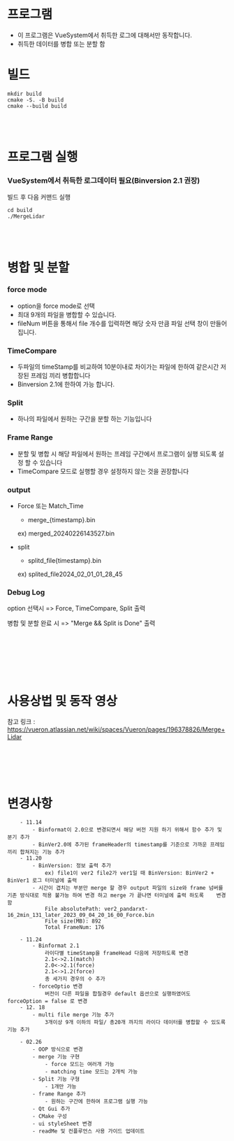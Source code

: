 # 프로그램
- 이 프로그램은 VueSystem에서 취득한 로그에 대해서만 동작합니다.
- 취득한 데이터를 병합 또는 분할 함

# 빌드
```shell
mkdir build
cmake -S. -B build
cmake --build build
```
<br/><br/>

# 프로그램 실행
### VueSystem에서 취득한 로그데이터 필요(Binversion 2.1 권장)
빌드 후 다음 커맨드 실행 
```    
cd build
./MergeLidar
```      

<br/><br/>

# 병합 및 분할 
### force mode
- option을 force mode로 선택
- 최대 9개의 파일을 병합할 수 있습니다.
- fileNum 버튼을 통해서 file 개수를 입력하면 해당 숫자 만큼 파일 선택 창이 만들어집니다.

### TimeCompare 
 - 두파일의 timeStamp를 비교하여 10분이내로 차이가는 파일에 한하여 같은시간 저장된 프레임 끼리 병합합니다
 - Binversion 2.1에 한하여 가능 합니다. 

### Split 
 - 하나의 파일에서 원하는 구간을 분할 하는 기능입니다

### Frame Range 
- 분할 및 병합 시 해당 파일에서 원하는 프레임 구간에서 프로그램이 실행 되도록 설정 할 수 있습니다
- TimeCompare 모드로 실행할 경우 설정하지 않는 것을 권장합니다

### output
  - Force 또는 Match_Time 

    - merge_{timestamp}.bin

    ex) merged_20240226143527.bin

- split 

    - splitd_file{timestamp}.bin
    
    ex) splited_file2024_02_01_01_28_45
    

        
### Debug Log
  option 선택시 => Force, TimeCompare, Split 출력


  병합 및 분할 완료 시 => "Merge && Split is Done" 출력  
  #

<br/><br/><br/><br/>
# 사용상법 및 동작 영상
참고 링크 :  https://vueron.atlassian.net/wiki/spaces/Vueron/pages/196378826/Merge+Lidar



<br/>
<br/><br/><br/>

# 변경사항
```
    - 11.14 
        - Binformat이 2.0으로 변경되면서 해당 버전 지원 하기 위해서 함수 추가 및 분기 추가
        - BinVer2.0에 추가된 frameHeader의 timestamp를 기준으로 가까운 프레임 끼리 합쳐지는 기능 추가
    - 11.20
        - BinVersion: 정보 출력 추가
            ex) file1이 ver2 file2가 ver1일 때 BinVersion: BinVer2 + BinVer1 로그 터미널에 출력
        - 시간이 겹치는 부분만 merge 할 경우 output 파일의 size와 frame 넘버를 기존 방식대로 적용 불가능 하여 변경 하고 merge 가 끝나면 터미널에 출력 하도록    변경함 
            File absolutePath: ver2_pandarxt-16_2min_131_later_2023_09_04_20_16_00_Force.bin
            File size(MB): 892
            Total FrameNum: 176

    - 11.24
        - Binformat 2.1
            라이다별 timeStamp을 frameHead 다음에 저장하도록 변경
            2.1<->2.1(match)
            2.0<->2.1(force)
            2.1<->1.2(force)
            총 세가지 경우의 수 추가
        - forceOptio 변경
            버전이 다른 파일을 합칠경우 default 옵션으로 실행하였어도 forceOption = false 로 변경                                                                                                                                                                                         
    - 12. 18
        - multi file merge 기능 추가
            3개이상 9개 이하의 파일/ 총20개 까지의 라이다 데이터를 병합할 수 있도록 기능 추가 

    - 02.26
        - OOP 방식으로 변경
        - merge 기능 구현
            - force 모드는 여러개 가능 
            - matching time 모드는 2개씩 가능 
        - Split 기능 구형
            - 1개만 가능
        - frame Range 추가
            - 원하는 구간에 한하여 프로그램 실행 가능
        - Qt Gui 추가
        - CMake 구성 
        - ui styleSheet 변경
        - readMe 및 컨플루언스 사용 가이드 업데이트
         
```